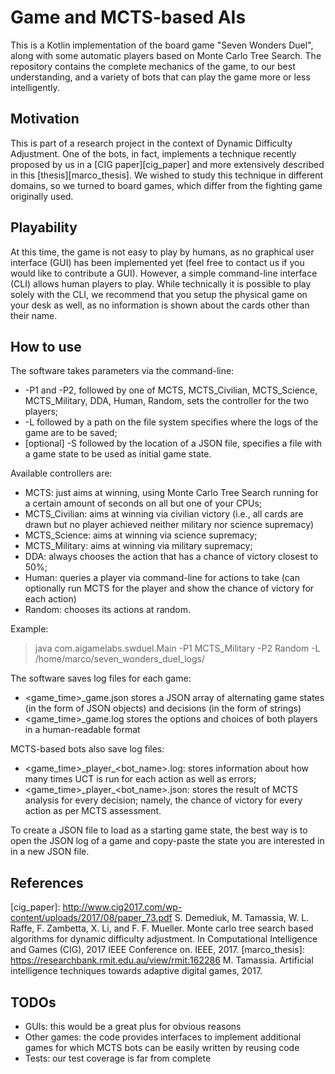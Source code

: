 Game and MCTS-based AIs
===

This is a Kotlin implementation of the board game "Seven Wonders Duel", along with some automatic players based on Monte Carlo Tree Search.
The repository contains the complete mechanics of the game, to our best understanding, and a variety of bots that can play the game more or less intelligently.

Motivation
---
This is part of a research project in the context of Dynamic Difficulty Adjustment. One of the bots, in fact, implements a technique recently proposed by us in a [CIG paper][cig_paper] and more extensively described in this [thesis][marco_thesis].
We wished to study this technique in different domains, so we turned to board games, which differ from the fighting game originally used.

Playability
---
At this time, the game is not easy to play by humans, as no graphical user interface (GUI) has been implemented yet (feel free to contact us if you would like to contribute a GUI). However, a simple command-line interface (CLI) allows human players to play.
While technically it is possible to play solely with the CLI, we recommend that you setup the physical game on your desk as well, as no information is shown about the cards other than their name.

How to use
---
The software takes parameters via the command-line:
*   -P1 and -P2, followed by one of MCTS, MCTS_Civilian, MCTS_Science, MCTS_Military, DDA, Human, Random, sets the controller for the two players;
*   -L followed by a path on the file system specifies where the logs of the game are to be saved;
*   \[optional\] -S followed by the location of a JSON file, specifies a file with a game state to be used as initial game state.

Available controllers are:
*   MCTS: just aims at winning, using Monte Carlo Tree Search running for a certain amount of seconds on all but one of your CPUs;
*   MCTS_Civilian: aims at winning via civilian victory (i.e., all cards are drawn but no player achieved neither military nor science supremacy)
*   MCTS_Science: aims at winning via science supremacy;
*   MCTS_Military: aims at winning via military supremacy;
*   DDA: always chooses the action that has a chance of victory closest to 50%;
*   Human: queries a player via command-line for actions to take (can optionally run MCTS for the player and show the chance of victory for each action)
*   Random: chooses its actions at random.

Example:
> java com.aigamelabs.swduel.Main -P1 MCTS_Military -P2 Random -L /home/marco/seven_wonders_duel_logs/

The software saves log files for each game:
*   <game_time>_game.json stores a JSON array of alternating game states (in the form of JSON objects) and decisions (in the form of strings)
*   <game_time>_game.log stores the options and choices of both players in a human-readable format

MCTS-based bots also save log files:
*   <game_time>\_player\_<bot_name>.log: stores information about how many times UCT is run for each action as well as errors;
*   <game_time>\_player\_<bot_name>.json: stores the result of MCTS analysis for every decision; namely, the chance of victory for every action as per MCTS assessment.

To create a JSON file to load as a starting game state, the best way is to open the JSON log of a game and copy-paste the state you are interested in in a new JSON file.

References
---
[cig_paper]: http://www.cig2017.com/wp-content/uploads/2017/08/paper_73.pdf S. Demediuk, M. Tamassia, W. L. Raffe, F. Zambetta, X. Li, and F. F. Mueller.
Monte carlo tree search based algorithms for dynamic difficulty adjustment. In
Computational Intelligence and Games (CIG), 2017 IEEE Conference on. IEEE, 2017.
[marco_thesis]: https://researchbank.rmit.edu.au/view/rmit:162286 M. Tamassia. Artificial intelligence techniques towards adaptive digital games, 2017.


TODOs
---
*   GUIs: this would be a great plus for obvious reasons
*   Other games: the code provides interfaces to implement additional games for which MCTS bots can be easily written by reusing code
*   Tests: our test coverage is far from complete